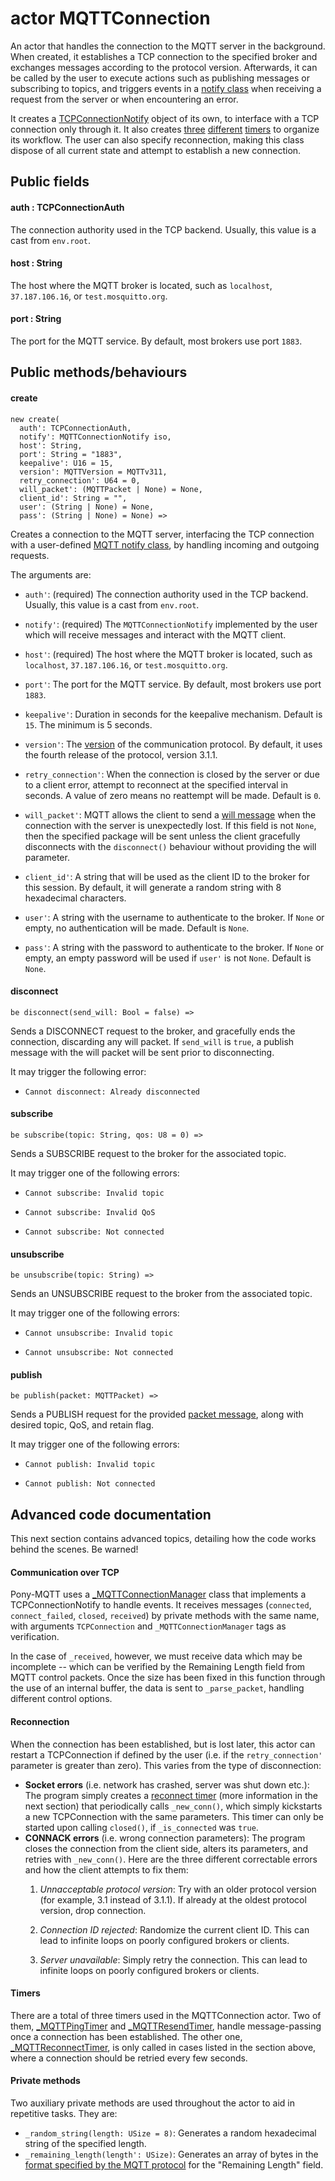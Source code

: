# actor MQTTConnection

An actor that handles the connection to the MQTT server in the background. When created, it establishes a TCP connection to the specified broker and exchanges messages according to the protocol version. Afterwards, it can be called by the user to execute actions such as publishing messages or subscribing to topics, and triggers events in a [notify class](//classes/interface-mqttconnectionnotify.md) when receiving a request from the server or when encountering an error.

It creates a [TCPConnectionNotify](//classes/class-mqttconnectionmanager.md) object of its own, to interface with a TCP connection only through it. It also creates [three](//classes/class-mqttpingtimer.md) [different](//classes/class-mqttresendtimer.md) [timers](/classes/class-mqttreconnecttimer.md) to organize its workflow. The user can also specify reconnection, making this class dispose of all current state and attempt to establish a new connection.

## Public fields

#### auth : TCPConnectionAuth

The connection authority used in the TCP backend. Usually, this value is a cast from `env.root`.

#### host : String

The host where the MQTT broker is located, such as `localhost`, `37.187.106.16`, or `test.mosquitto.org`.

#### port : String

The port for the MQTT service. By default, most brokers use port `1883`.

## Public methods/behaviours

#### create

```pony
new create(
  auth': TCPConnectionAuth,
  notify': MQTTConnectionNotify iso,
  host': String,
  port': String = "1883",
  keepalive': U16 = 15,
  version': MQTTVersion = MQTTv311,
  retry_connection': U64 = 0,
  will_packet': (MQTTPacket | None) = None,
  client_id': String = "",
  user': (String | None) = None,
  pass': (String | None) = None) =>
```

Creates a connection to the MQTT server, interfacing the TCP connection with a user-defined [MQTT notify class](//classes/interface-mqttconnectionnotify.md), by handling incoming and outgoing requests.

The arguments are:

* `auth'`: \(required\) The connection authority used in the TCP backend. Usually, this value is a cast from `env.root`.

* `notify'`: \(required\) The `MQTTConnectionNotify` implemented by the user which will receive messages and interact with the MQTT client.

* `host'`: \(required\) The host where the MQTT broker is located, such as `localhost`, `37.187.106.16`, or `test.mosquitto.org`.

* `port'`: The port for the MQTT service. By default, most brokers use port `1883`.

* `keepalive'`: Duration in seconds for the keepalive mechanism. Default is `15`. The minimum is 5 seconds.

* `version'`: The [version](//classes/type-mqttversion.md) of the communication protocol. By default, it uses the fourth release of the protocol, version 3.1.1.

* `retry_connection'`: When the connection is closed by the server or due to a client error, attempt to reconnect at the specified interval in seconds. A value of zero means no reattempt will be made. Default is `0`.

* `will_packet'`: MQTT allows the client to send a [will message](http://docs.oasis-open.org/mqtt/mqtt/v3.1.1/os/mqtt-v3.1.1-os.html#_Will_Flag) when the connection with the server is unexpectedly lost. If this field is not `None`, then the specified package will be sent unless the client gracefully disconnects with the `disconnect()` behaviour without providing the will parameter.

* `client_id'`: A string that will be used as the client ID to the broker for this session. By default, it will generate a random string with 8 hexadecimal characters.

* `user'`: A string with the username to authenticate to the broker. If `None` or empty, no authentication will be made. Default is `None`.

* `pass'`: A string with the password to authenticate to the broker. If `None` or empty, an empty password will be used if `user'` is not `None`. Default is `None`.

#### disconnect

```pony
be disconnect(send_will: Bool = false) =>
```

Sends a DISCONNECT request to the broker, and gracefully ends the connection, discarding any will packet. If `send_will` is `true`, a publish message with the will packet will be sent prior to disconnecting.

It may trigger the following error:

* `Cannot disconnect: Already disconnected`

#### subscribe

```pony
be subscribe(topic: String, qos: U8 = 0) =>
```

Sends a SUBSCRIBE request to the broker for the associated topic.

It may trigger one of the following errors:

* `Cannot subscribe: Invalid topic`

* `Cannot subscribe: Invalid QoS`

* `Cannot subscribe: Not connected`

#### unsubscribe

```pony
be unsubscribe(topic: String) =>
```

Sends an UNSUBSCRIBE request to the broker from the associated topic.

It may trigger one of the following errors:

* `Cannot unsubscribe: Invalid topic`

* `Cannot unsubscribe: Not connected`

#### publish

```pony
be publish(packet: MQTTPacket) =>
```

Sends a PUBLISH request for the provided [packet message](//classes/class-mqttpacket.md), along with desired topic, QoS, and retain flag.

It may trigger one of the following errors:

* `Cannot publish: Invalid topic`

* `Cannot publish: Not connected`

## Advanced code documentation

This next section contains advanced topics, detailing how the code works behind the scenes. Be warned!

#### Communication over TCP

Pony-MQTT uses a [\_MQTTConnectionManager](//classes/class-mqttconnectionmanager.md) class that implements a TCPConnectionNotify to handle events. It receives messages \(`connected`, `connect_failed`, `closed`, `received`\) by private methods with the same name, with arguments `TCPConnection` and `_MQTTConnectionManager` tags as verification.

In the case of `_received`, however, we must receive data which may be incomplete -- which can be verified by the Remaining Length field from MQTT control packets. Once the size has been fixed in this function through the use of an internal buffer, the data is sent to `_parse_packet`, handling different control options.

#### Reconnection

When the connection has been established, but is lost later, this actor can restart a TCPConnection if defined by the user \(i.e. if the `retry_connection'` parameter is greater than zero\). This varies from the type of disconnection:

* **Socket errors** \(i.e. network has crashed, server was shut down etc.\): The program simply creates a [reconnect timer](/classes/class-mqttreconnecttimer.md) \(more information in the next section\) that periodically calls `_new_conn()`, which simply kickstarts a new TCPConnection with the same parameters. This timer can only be started upon calling `closed()`, if `_is_connected` was `true`.
* **CONNACK errors** \(i.e. wrong connection parameters\): The program closes the connection from the client side, alters its parameters, and retries with `_new_conn()`. Here are the three different correctable errors and how the client attempts to fix them:
  1. _Unnacceptable protocol version_: Try with an older protocol version \(for example, 3.1 instead of 3.1.1\). If already at the oldest protocol version, drop connection.

  1. _Connection ID rejected_: Randomize the current client ID. This can lead to infinite loops on poorly configured brokers or clients.

  2. _Server unavailable_: Simply retry the connection. This can lead to infinite loops on poorly configured brokers or clients.

#### Timers

There are a total of three timers used in the MQTTConnection actor. Two of them, [\_MQTTPingTimer](//classes/class-mqttpingtimer.md) and [\_MQTTResendTimer](//classes/class-mqttresendtimer.md), handle message-passing once a connection has been established. The other one, [\_MQTTReconnectTimer](/classes/class-mqttreconnecttimer.md), is only called in cases listed in the section above, where a connection should be retried every few seconds.

#### Private methods

Two auxiliary private methods are used throughout the actor to aid in repetitive tasks. They are:

* `_random_string(length: USize = 8)`: Generates a random hexadecimal string of the specified length.
* `_remaining_length(length': USize)`: Generates an array of bytes in the [format specified by the MQTT protocol](http://docs.oasis-open.org/mqtt/mqtt/v3.1.1/os/mqtt-v3.1.1-os.html#_Toc398718023) for the "Remaining Length" field.



